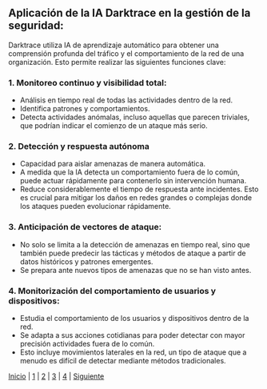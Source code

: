 ## Aplicación de la IA Darktrace en la gestión de la seguridad:
Darktrace utiliza IA de aprendizaje automático para obtener una comprensión profunda del tráfico y el comportamiento de la red de una organización. Esto permite realizar las siguientes funciones clave:

### 1. Monitoreo continuo y visibilidad total: 
* Análisis en tiempo real de todas las actividades dentro de la red.
* Identifica patrones y comportamientos.
* Detecta actividades anómalas, incluso aquellas que parecen triviales, que podrían indicar el comienzo de un ataque más serio.

### 2. Detección y respuesta autónoma
* Capacidad para aislar amenazas de manera automática.
* A medida que la IA detecta un comportamiento fuera de lo común, puede actuar rápidamente para contenerlo sin intervención humana.
* Reduce considerablemente el tiempo de respuesta ante incidentes. Esto es crucial para mitigar los daños en redes grandes o complejas donde los ataques pueden evolucionar rápidamente.

### 3. Anticipación de vectores de ataque:
* No solo se limita a la detección de amenazas en tiempo real, sino que también puede predecir las tácticas y métodos de ataque a partir de datos históricos y patrones emergentes.
* Se prepara ante nuevos tipos de amenazas que no se han visto antes.

### 4. Monitorización del comportamiento de usuarios y dispositivos:
* Estudia el comportamiento de los usuarios y dispositivos dentro de la red.
* Se adapta a sus acciones cotidianas para poder detectar con mayor precisión actividades fuera de lo común.
* Esto incluye movimientos laterales en la red, un tipo de ataque que a menudo es difícil de detectar mediante métodos tradicionales.

[Inicio](2.md) | [1](aplicacion2.md) | [2](impactoambiental2.md) | [3](impactosectorl2.md) |  [4](propuesta2.md) |  [Siguiente](impactosector2.md)
